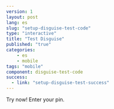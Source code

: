 ```yaml
---
version: 1
layout: post
lang: es
slug: "setup-disguise-test-code"
type: "interactive"
title: "Test Disguise"
published: "true"
categories:
    - es
    - mobile
tags: "mobile"
component: disguise-test-code
success: 
  - link: "setup-disguise-test-success"
---
```


Try now! Enter your pin.